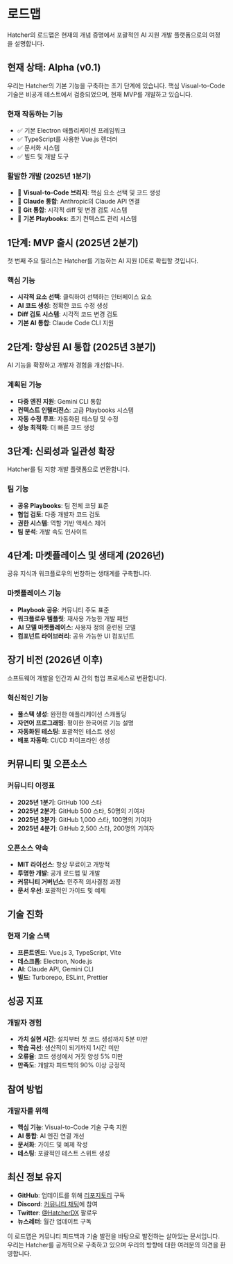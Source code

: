 # 로드맵

Hatcher의 로드맵은 현재의 개념 증명에서 포괄적인 AI 지원 개발 플랫폼으로의 여정을 설명합니다.

## 현재 상태: Alpha (v0.1)

우리는 Hatcher의 기본 기능을 구축하는 초기 단계에 있습니다. 핵심 Visual-to-Code 기술은 비공개 테스트에서 검증되었으며, 현재 MVP를 개발하고 있습니다.

### 현재 작동하는 기능

- ✅ 기본 Electron 애플리케이션 프레임워크
- ✅ TypeScript를 사용한 Vue.js 렌더러
- ✅ 문서화 시스템
- ✅ 빌드 및 개발 도구

### 활발한 개발 (2025년 1분기)

- 🔄 **Visual-to-Code 브리지**: 핵심 요소 선택 및 코드 생성
- 🔄 **Claude 통합**: Anthropic의 Claude API 연결
- 🔄 **Git 통합**: 시각적 diff 및 변경 검토 시스템
- 🔄 **기본 Playbooks**: 초기 컨텍스트 관리 시스템

## 1단계: MVP 출시 (2025년 2분기)

첫 번째 주요 릴리스는 Hatcher를 기능하는 AI 지원 IDE로 확립할 것입니다.

### 핵심 기능

- **시각적 요소 선택**: 클릭하여 선택하는 인터페이스 요소
- **AI 코드 생성**: 정확한 코드 수정 생성
- **Diff 검토 시스템**: 시각적 코드 변경 검토
- **기본 AI 통합**: Claude Code CLI 지원

## 2단계: 향상된 AI 통합 (2025년 3분기)

AI 기능을 확장하고 개발자 경험을 개선합니다.

### 계획된 기능

- **다중 엔진 지원**: Gemini CLI 통합
- **컨텍스트 인텔리전스**: 고급 Playbooks 시스템
- **자동 수정 루프**: 자동화된 테스팅 및 수정
- **성능 최적화**: 더 빠른 코드 생성

## 3단계: 신뢰성과 일관성 확장

Hatcher를 팀 지향 개발 플랫폼으로 변환합니다.

### 팀 기능

- **공유 Playbooks**: 팀 전체 코딩 표준
- **협업 검토**: 다중 개발자 코드 검토
- **권한 시스템**: 역할 기반 액세스 제어
- **팀 분석**: 개발 속도 인사이트

## 4단계: 마켓플레이스 및 생태계 (2026년)

공유 지식과 워크플로우의 번창하는 생태계를 구축합니다.

### 마켓플레이스 기능

- **Playbook 공유**: 커뮤니티 주도 표준
- **워크플로우 템플릿**: 재사용 가능한 개발 패턴
- **AI 모델 마켓플레이스**: 사용자 정의 훈련된 모델
- **컴포넌트 라이브러리**: 공유 가능한 UI 컴포넌트

## 장기 비전 (2026년 이후)

소프트웨어 개발을 인간과 AI 간의 협업 프로세스로 변환합니다.

### 혁신적인 기능

- **풀스택 생성**: 완전한 애플리케이션 스캐폴딩
- **자연어 프로그래밍**: 평이한 한국어로 기능 설명
- **자동화된 테스팅**: 포괄적인 테스트 생성
- **배포 자동화**: CI/CD 파이프라인 생성

## 커뮤니티 및 오픈소스

### 커뮤니티 이정표

- **2025년 1분기**: GitHub 100 스타
- **2025년 2분기**: GitHub 500 스타, 50명의 기여자
- **2025년 3분기**: GitHub 1,000 스타, 100명의 기여자
- **2025년 4분기**: GitHub 2,500 스타, 200명의 기여자

### 오픈소스 약속

- **MIT 라이선스**: 항상 무료이고 개방적
- **투명한 개발**: 공개 로드맵 및 개발
- **커뮤니티 거버넌스**: 민주적 의사결정 과정
- **문서 우선**: 포괄적인 가이드 및 예제

## 기술 진화

### 현재 기술 스택

- **프론트엔드**: Vue.js 3, TypeScript, Vite
- **데스크톱**: Electron, Node.js
- **AI**: Claude API, Gemini CLI
- **빌드**: Turborepo, ESLint, Prettier

## 성공 지표

### 개발자 경험

- **가치 실현 시간**: 설치부터 첫 코드 생성까지 5분 미만
- **학습 곡선**: 생산적이 되기까지 1시간 미만
- **오류율**: 코드 생성에서 거짓 양성 5% 미만
- **만족도**: 개발자 피드백의 90% 이상 긍정적

## 참여 방법

### 개발자를 위해

- **핵심 기능**: Visual-to-Code 기술 구축 지원
- **AI 통합**: AI 엔진 연결 개선
- **문서화**: 가이드 및 예제 작성
- **테스팅**: 포괄적인 테스트 스위트 생성

## 최신 정보 유지

- **GitHub**: 업데이트를 위해 [리포지토리](https://github.com/HatcherDX/dx-engine) 구독
- **Discord**: [커뮤니티 채팅](https://discord.gg/hatcher)에 참여
- **Twitter**: [@HatcherDX](https://twitter.com/HatcherDX) 팔로우
- **뉴스레터**: 월간 업데이트 구독

이 로드맵은 커뮤니티 피드백과 기술 발전을 바탕으로 발전하는 살아있는 문서입니다. 우리는 Hatcher를 공개적으로 구축하고 있으며 우리의 방향에 대한 여러분의 의견을 환영합니다.
